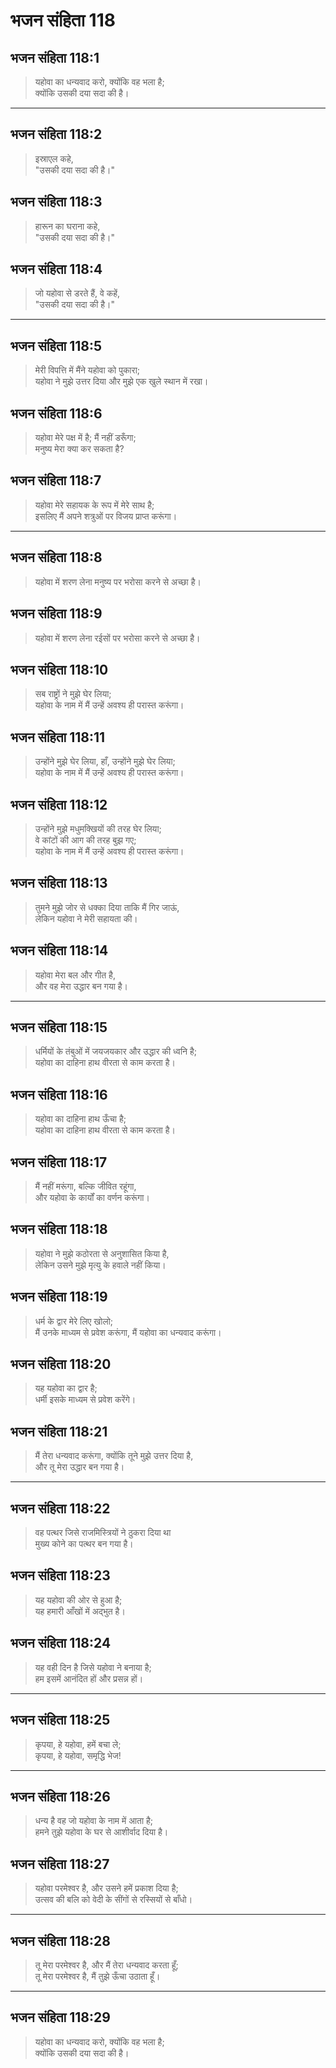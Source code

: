 # भजन संहिता 118

## भजन संहिता 118:1

> यहोवा का धन्यवाद करो, क्योंकि वह भला है;  
> क्योंकि उसकी दया सदा की है।

---

## भजन संहिता 118:2

> इस्राएल कहे,  
> "उसकी दया सदा की है।"

## भजन संहिता 118:3

> हारून का घराना कहे,  
> "उसकी दया सदा की है।"

## भजन संहिता 118:4

> जो यहोवा से डरते हैं, वे कहें,  
> "उसकी दया सदा की है।"

---

## भजन संहिता 118:5

> मेरी विपत्ति में मैंने यहोवा को पुकारा;  
> यहोवा ने मुझे उत्तर दिया और मुझे एक खुले स्थान में रखा।

## भजन संहिता 118:6

> यहोवा मेरे पक्ष में है; मैं नहीं डरूँगा;  
> मनुष्य मेरा क्या कर सकता है?

## भजन संहिता 118:7

> यहोवा मेरे सहायक के रूप में मेरे साथ है;  
> इसलिए मैं अपने शत्रुओं पर विजय प्राप्त करूंगा।

---

## भजन संहिता 118:8

> यहोवा में शरण लेना मनुष्य पर भरोसा करने से अच्छा है।

## भजन संहिता 118:9

> यहोवा में शरण लेना रईसों पर भरोसा करने से अच्छा है।

## भजन संहिता 118:10

> सब राष्ट्रों ने मुझे घेर लिया;  
> यहोवा के नाम में मैं उन्हें अवश्य ही परास्त करूंगा।

## भजन संहिता 118:11

> उन्होंने मुझे घेर लिया, हाँ, उन्होंने मुझे घेर लिया;  
> यहोवा के नाम में मैं उन्हें अवश्य ही परास्त करूंगा।

## भजन संहिता 118:12

> उन्होंने मुझे मधुमक्खियों की तरह घेर लिया;  
> वे कांटों की आग की तरह बुझ गए;  
> यहोवा के नाम में मैं उन्हें अवश्य ही परास्त करूंगा।

## भजन संहिता 118:13

> तुमने मुझे जोर से धक्का दिया ताकि मैं गिर जाऊं,  
> लेकिन यहोवा ने मेरी सहायता की।

## भजन संहिता 118:14

> यहोवा मेरा बल और गीत है,  
> और वह मेरा उद्धार बन गया है।

---

## भजन संहिता 118:15

> धर्मियों के तंबुओं में जयजयकार और उद्धार की ध्वनि है;  
> यहोवा का दाहिना हाथ वीरता से काम करता है।

## भजन संहिता 118:16

> यहोवा का दाहिना हाथ ऊँचा है;  
> यहोवा का दाहिना हाथ वीरता से काम करता है।

## भजन संहिता 118:17

> मैं नहीं मरूंगा, बल्कि जीवित रहूंगा,  
> और यहोवा के कार्यों का वर्णन करूंगा।

## भजन संहिता 118:18

> यहोवा ने मुझे कठोरता से अनुशासित किया है,  
> लेकिन उसने मुझे मृत्यु के हवाले नहीं किया।

## भजन संहिता 118:19

> धर्म के द्वार मेरे लिए खोलो;  
> मैं उनके माध्यम से प्रवेश करूंगा, मैं यहोवा का धन्यवाद करूंगा।

## भजन संहिता 118:20

> यह यहोवा का द्वार है;  
> धर्मी इसके माध्यम से प्रवेश करेंगे।

## भजन संहिता 118:21

> मैं तेरा धन्यवाद करूंगा, क्योंकि तूने मुझे उत्तर दिया है,  
> और तू मेरा उद्धार बन गया है।

---

## भजन संहिता 118:22

> वह पत्थर जिसे राजमिस्त्रियों ने ठुकरा दिया था  
> मुख्य कोने का पत्थर बन गया है।

## भजन संहिता 118:23

> यह यहोवा की ओर से हुआ है;  
> यह हमारी आँखों में अद्भुत है।

## भजन संहिता 118:24

> यह वही दिन है जिसे यहोवा ने बनाया है;  
> हम इसमें आनंदित हों और प्रसन्न हों।

---

## भजन संहिता 118:25

> कृपया, हे यहोवा, हमें बचा ले;  
> कृपया, हे यहोवा, समृद्धि भेज!

---

## भजन संहिता 118:26

> धन्य है वह जो यहोवा के नाम में आता है;  
> हमने तुझे यहोवा के घर से आशीर्वाद दिया है।

## भजन संहिता 118:27

> यहोवा परमेश्वर है, और उसने हमें प्रकाश दिया है;  
> उत्सव की बलि को वेदी के सींगों से रस्सियों से बाँधो।

---

## भजन संहिता 118:28

> तू मेरा परमेश्वर है, और मैं तेरा धन्यवाद करता हूँ;  
> तू मेरा परमेश्वर है, मैं तुझे ऊँचा उठाता हूँ।

---

## भजन संहिता 118:29

> यहोवा का धन्यवाद करो, क्योंकि वह भला है;  
> क्योंकि उसकी दया सदा की है।

